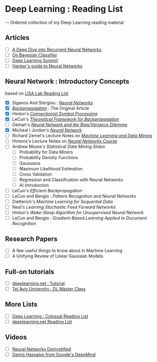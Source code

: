 # Deep Learning : Reading List
--
Ordered collection of my Deep Learning reading material

## Articles

- [ ] [A Deep Dive into Recurrent Neural Networks](http://nikhilbuduma.com/2015/01/11/a-deep-dive-into-recurrent-neural-networks/)
- [ ] [On Bayesian Classifier](http://stats.stackexchange.com/questions/58564/help-me-understand-bayesian-prior-and-posterior-distributions/58792#58792)
- [ ] [Deep Learning Summit](https://medium.com/@alevitale/notes-from-deep-learning-summit-2015-london-day-2-b76b681bbd2c)
- [ ] [Hacker's guide to Neural Networks](http://karpathy.github.io/neuralnets/)

## Neural Network : Introductory Concepts

based on [LISA Lab Reading List](http://www.iro.umontreal.ca/~lisa/twiki/bin/view.cgi/Public/NeuralNetsIntroductoryMaterial)

- [x] Siganos And Stergiou : [*Neural Networks*](https://raw.githubusercontent.com/suriyadeepan/deeplearning/master/doc/01_ConceptsInNN/01_SiganosAndStergious_NN.pdf)
- [x] *[Backpropagation](https://raw.githubusercontent.com/suriyadeepan/deeplearning/master/doc/01_ConceptsInNN/02_BP-original.pdf)* : The Original Article
- [x] Hinton's [*Connectionist Symbol Processing*]( https://raw.githubusercontent.com/suriyadeepan/deeplearning/master/doc/01_ConceptsInNN/03_ConnectionistSymbolProcessing.pdf)
- [x] LeCun's [*Theoretical Framework for Backpropagation*]( https://raw.githubusercontent.com/suriyadeepan/deeplearning/master/doc/01_ConceptsInNN/04_TheoreticalFrameworkForBP.pdf)
- [ ] Geman's [*Neural Network and the Bias/Variance Dilemma*](https://raw.githubusercontent.com/suriyadeepan/deeplearning/master/doc/01_ConceptsInNN/05_BiasVariance.pdf)
- [x] Micheal I Jordan's [*Neural Network*](https://raw.githubusercontent.com/suriyadeepan/deeplearning/master/doc/01_ConceptsInNN/06_MichealJordan_NN.pdf )
- [ ] Richard Zemel's Lecture Notes on [*Machine Learning and Data Mining*](http://www.cs.toronto.edu/~zemel/inquiry/element_detail.php?ID=1)
- [ ] Hintons's Lecture Notes on [*Neural Networks Course*](http://www.cs.toronto.edu/~hinton/csc2535/lectures.html)
- [ ] Andrew Moore's *Statistical Data Mining Slides*
	- [ ] Probability for Data Miners
	- [ ] Probability Density Functions
	- [ ] Gaussians
	- [ ] Maximum Likelihood Estimation
	- [ ] Cross Validation
	- [ ] Regression and Classification with Neural Networks
	- [ ] AI Introduction
- [ ] LeCun's *Efficient Backpropagation*
- [ ] LeCun and Bengio : *Pattern Recognition and Neural Networks*
- [ ] Dietterich's *Machine Learning for Sequential Data*
- [ ] Neal's *Learning Stochastic Feed Forward Networks*
- [ ] Hinton's *Wake-Sleep Algorithm for Unsupervised Neural Network*
- [ ] LeCun and Bengio : *Gradient-Based Learning Applied to Document Recognition*

## Research Papers

- [ ] A few useful things to know about in Machine Learning
- [ ] A Unifying Review of Linear Gaussian Models

## Full-on tutorials

- [ ] [deeplearning.net : Tutorial](http://deeplearning.net/tutorial/deeplearning.pdf)
- [ ] [Tel Aviv University : DL Master Class](http://www.cs.tau.ac.il/~wolf/deeplearningmeeting/Day1.html)

## More Lists

- [ ] [Deep Learning : Colossal Reading List](https://github.com/ChristosChristofidis/awesome-deep-learning)
- [ ] [deeplearning.net Reading List](http://deeplearning.net/reading-list/)

## Videos

- [ ] [Neural Networks Demystified](https://www.youtube.com/playlist?list=PLiaHhY2iBX9hdHaRr6b7XevZtgZRa1PoU)
- [ ] [Demis Hassabis from Google's DeepMind](https://clip.mn/video/yt-08Cl7ii6viY)
